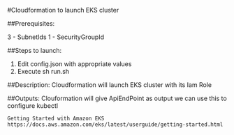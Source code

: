 #Cloudformation to launch EKS cluster

##Prerequisites:

3 - SubnetIds
1 - SecurityGroupId

##Steps to launch:

1. Edit config.json with appropriate values
2. Execute sh run.sh

##Description: Cloudformation will launch EKS cluster with its Iam Role

##Outputs: Clouformation will give ApiEndPoint as output we can use this to configure kubectl 

	Getting Started with Amazon EKS https://docs.aws.amazon.com/eks/latest/userguide/getting-started.html


